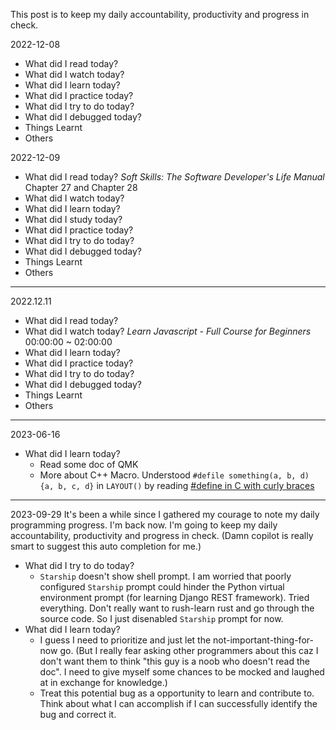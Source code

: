 This post is to keep my daily accountability, productivity and progress in check.

2022-12-08
* What did I read today?
* What did I watch today?
* What did I learn today?
* What did I practice today?
* What did I try to do today?
* What did I debugged today?
* Things Learnt
* Others

2022-12-09
* What did I read today?
*Soft Skills: The Software Developer's Life Manual* Chapter 27 and Chapter 28
* What did I watch today?
* What did I learn today?
* What did I study today?
* What did I practice today?
* What did I try to do today?
* What did I debugged today?
* Things Learnt
* Others

---
2022.12.11
* What did I read today?
* What did I watch today?
*Learn Javascript - Full Course for Beginners* 00:00:00 ~ 02:00:00
* What did I learn today?
* What did I practice today?
* What did I try to do today?
* What did I debugged today?
* Things Learnt
* Others

---
2023-06-16
* What did I learn today?
  * Read some doc of QMK
  * More about C++ Macro. Understood `#defile something(a, b, d) {a, b, c, d}` in `LAYOUT()` by reading [#define in C with curly braces](https://stackoverflow.com/questions/22524250/define-in-c-with-curly-braces)

---
2023-09-29
It's been a while since I gathered my courage to note my daily programming progress. I'm back now. I'm going to keep my daily accountability, productivity and progress in check. (Damn copilot is really smart to suggest this auto completion for me.)

* What did I try to do today?
  * `Starship` doesn't show shell prompt. I am worried that poorly configured `Starship` prompt could hinder the Python virtual environment prompt (for learning Django REST framework). Tried everything. Don't really want to rush-learn rust and go through the source code. So I just disenabled `Starship` prompt for now. 
* What did I learn today?
  * I guess I need to prioritize and just let the not-important-thing-for-now go. (But I really fear asking other programmers about this caz I don't want them to think "this guy is a noob who doesn't read the doc". I need to give myself some chances to be mocked and laughed at in exchange for knowledge.)
  * Treat this potential bug as a opportunity to learn and contribute to. Think about what I can accomplish if I can successfully identify the bug and correct it.